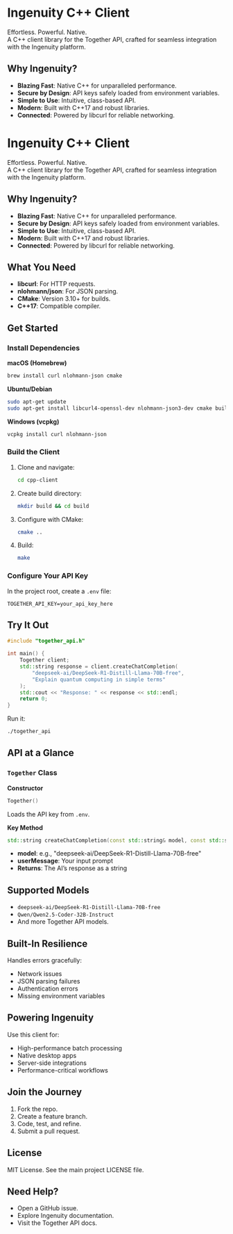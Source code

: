 # Ingenuity C++ Client

Effortless. Powerful. Native.  
A C++ client library for the Together API, crafted for seamless integration with the Ingenuity platform.

## Why Ingenuity?

- **Blazing Fast**: Native C++ for unparalleled performance.  
- **Secure by Design**: API keys safely loaded from environment variables.  
- **Simple to Use**: Intuitive, class-based API.  
- **Modern**: Built with C++17 and robust libraries.  
- **Connected**: Powered by libcurl for reliable networking.


# Ingenuity C++ Client

Effortless. Powerful. Native.  
A C++ client library for the Together API, crafted for seamless integration with the Ingenuity platform.

## Why Ingenuity?

- **Blazing Fast**: Native C++ for unparalleled performance.  
- **Secure by Design**: API keys safely loaded from environment variables.  
- **Simple to Use**: Intuitive, class-based API.  
- **Modern**: Built with C++17 and robust libraries.  
- **Connected**: Powered by libcurl for reliable networking.

## What You Need

- **libcurl**: For HTTP requests.  
- **nlohmann/json**: For JSON parsing.  
- **CMake**: Version 3.10+ for builds.  
- **C++17**: Compatible compiler.

## Get Started

### Install Dependencies

**macOS (Homebrew)**  
```bash
brew install curl nlohmann-json cmake
```

**Ubuntu/Debian**  
```bash
sudo apt-get update
sudo apt-get install libcurl4-openssl-dev nlohmann-json3-dev cmake build-essential
```

**Windows (vcpkg)**  
```bash
vcpkg install curl nlohmann-json
```

### Build the Client

1. Clone and navigate:  
   ```bash
   cd cpp-client
   ```

2. Create build directory:  
   ```bash
   mkdir build && cd build
   ```

3. Configure with CMake:  
   ```bash
   cmake ..
   ```

4. Build:  
   ```bash
   make
   ```

### Configure Your API Key

In the project root, create a `.env` file:  
```env
TOGETHER_API_KEY=your_api_key_here
```

## Try It Out

```cpp
#include "together_api.h"

int main() {
    Together client;
    std::string response = client.createChatCompletion(
        "deepseek-ai/DeepSeek-R1-Distill-Llama-70B-free",
        "Explain quantum computing in simple terms"
    );
    std::cout << "Response: " << response << std::endl;
    return 0;
}
```

Run it:  
```bash
./together_api
```

## API at a Glance

### `Together` Class

**Constructor**  
```cpp
Together()
```
Loads the API key from `.env`.

**Key Method**  
```cpp
std::string createChatCompletion(const std::string& model, const std::string& userMessage)
```
- **model**: e.g., "deepseek-ai/DeepSeek-R1-Distill-Llama-70B-free"  
- **userMessage**: Your input prompt  
- **Returns**: The AI’s response as a string

## Supported Models

- `deepseek-ai/DeepSeek-R1-Distill-Llama-70B-free`  
- `Qwen/Qwen2.5-Coder-32B-Instruct`  
- And more Together API models.

## Built-In Resilience

Handles errors gracefully:  
- Network issues  
- JSON parsing failures  
- Authentication errors  
- Missing environment variables  

## Powering Ingenuity

Use this client for:  
- High-performance batch processing  
- Native desktop apps  
- Server-side integrations  
- Performance-critical workflows  

## Join the Journey

1. Fork the repo.  
2. Create a feature branch.  
3. Code, test, and refine.  
4. Submit a pull request.  

## License

MIT License. See the main project LICENSE file.

## Need Help?

- Open a GitHub issue.  
- Explore Ingenuity documentation.  
- Visit the Together API docs.